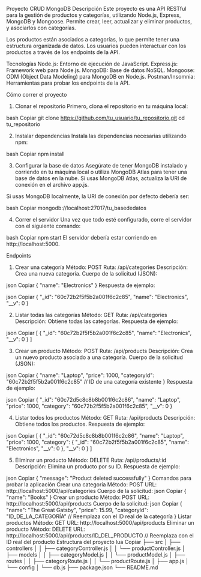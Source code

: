 

Proyecto CRUD MongoDB
Descripción
Este proyecto es una API RESTful para la gestión de productos y categorías, utilizando Node.js, Express, MongoDB y Mongoose. Permite crear, leer, actualizar y eliminar productos, y asociarlos con categorías.

Los productos están asociados a categorías, lo que permite tener una estructura organizada de datos. Los usuarios pueden interactuar con los productos a través de los endpoints de la API.

Tecnologías
Node.js: Entorno de ejecución de JavaScript.
Express.js: Framework web para Node.js.
MongoDB: Base de datos NoSQL.
Mongoose: ODM (Object Data Modeling) para MongoDB en Node.js.
Postman/Insomnia: Herramientas para probar los endpoints de la API.

Cómo correr el proyecto
1. Clonar el repositorio
Primero, clona el repositorio en tu máquina local:

bash
Copiar
git clone https://github.com/tu_usuario/tu_repositorio.git
cd tu_repositorio

2. Instalar dependencias
Instala las dependencias necesarias utilizando npm:

bash
Copiar
npm install

3. Configurar la base de datos
Asegúrate de tener MongoDB instalado y corriendo en tu máquina local o utiliza MongoDB Atlas para tener una base de datos en la nube. Si usas MongoDB Atlas, actualiza la URI de conexión en el archivo app.js.

Si usas MongoDB localmente, la URI de conexión por defecto debería ser:

bash
Copiar
mongodb://localhost:27017/tu_basededatos

4. Correr el servidor
Una vez que todo esté configurado, corre el servidor con el siguiente comando:

bash
Copiar
npm start
El servidor debería estar corriendo en http://localhost:5000.

Endpoints
1. Crear una categoría
Método: POST
Ruta: /api/categories
Descripción: Crea una nueva categoría.
Cuerpo de la solicitud (JSON):

json
Copiar
{
  "name": "Electronics"
}
Respuesta de ejemplo:

json
Copiar
{
  "_id": "60c72b2f5f5b2a001f6c2c85",
  "name": "Electronics",
  "__v": 0
}

2. Listar todas las categorías
Método: GET
Ruta: /api/categories
Descripción: Obtiene todas las categorías.
Respuesta de ejemplo:

json
Copiar
[
  {
    "_id": "60c72b2f5f5b2a001f6c2c85",
    "name": "Electronics",
    "__v": 0
  }
]

3. Crear un producto
Método: POST
Ruta: /api/products
Descripción: Crea un nuevo producto asociado a una categoría.
Cuerpo de la solicitud (JSON):

json
Copiar
{
  "name": "Laptop",
  "price": 1000,
  "categoryId": "60c72b2f5f5b2a001f6c2c85"  // ID de una categoría existente
}
Respuesta de ejemplo:

json
Copiar
{
  "_id": "60c72d5c8c8b8b001f6c2c86",
  "name": "Laptop",
  "price": 1000,
  "category": "60c72b2f5f5b2a001f6c2c85",
  "__v": 0
}

4. Listar todos los productos
Método: GET
Ruta: /api/products
Descripción: Obtiene todos los productos.
Respuesta de ejemplo:

json
Copiar
[
  {
    "_id": "60c72d5c8c8b8b001f6c2c86",
    "name": "Laptop",
    "price": 1000,
    "category": {
      "_id": "60c72b2f5f5b2a001f6c2c85",
      "name": "Electronics",
      "__v": 0
    },
    "__v": 0
  }
]

5. Eliminar un producto
Método: DELETE
Ruta: /api/products/:id
Descripción: Elimina un producto por su ID.
Respuesta de ejemplo:

json
Copiar
{
  "message": "Product deleted successfully"
}
Comandos para probar la aplicación
Crear una categoría
Método: POST
URL: http://localhost:5000/api/categories
Cuerpo de la solicitud:
json
Copiar
{
  "name": "Books"
}
Crear un producto
Método: POST
URL: http://localhost:5000/api/products
Cuerpo de la solicitud:
json
Copiar
{
  "name": "The Great Gatsby",
  "price": 15.99,
  "categoryId": "ID_DE_LA_CATEGORÍA"  // Reemplaza con el ID real de la categoría
}
Listar productos
Método: GET
URL: http://localhost:5000/api/products
Eliminar un producto
Método: DELETE
URL: http://localhost:5000/api/products/ID_DEL_PRODUCTO // Reemplaza con el ID real del producto
Estructura del proyecto
lua
Copiar
├── src
│   ├── controllers
│   │   ├── categoryController.js
│   │   └── productController.js
│   ├── models
│   │   ├── categoryModel.js
│   │   └── productModel.js
│   ├── routes
│   │   ├── categoryRoute.js
│   │   └── productRoute.js
│   ├── app.js
│   └── config
│       └── db.js
├── package.json
└── README.md
